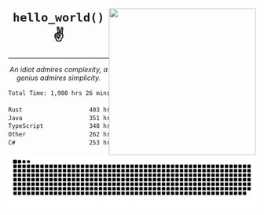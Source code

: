 <div text-align="center">
    <img src="https://i.imgur.com/h1q15Kt.gife" align="right" width="299" height="299">
    <h1 align="center"><code>hello_world()</code> ✌️</h1>
    <hr>
    <p align="center"><i>An idiot admires complexity, a genius admires simplicity.</i></p>
</div>

<!--START_SECTION:waka-->

```txt
Total Time: 1,980 hrs 26 mins

Rust                   403 hrs 4 mins  ████▒░░░░░░░░░░░░░░░░░░░░   17.97 %
Java                   351 hrs 34 mins ████░░░░░░░░░░░░░░░░░░░░░   15.67 %
TypeScript             348 hrs 59 mins ████░░░░░░░░░░░░░░░░░░░░░   15.56 %
Other                  262 hrs 59 mins ███░░░░░░░░░░░░░░░░░░░░░░   11.72 %
C#                     253 hrs 12 mins ██▓░░░░░░░░░░░░░░░░░░░░░░   11.29 %
```

<!--END_SECTION:waka-->

<picture>
  <source media="(prefers-color-scheme: dark)" srcset="https://raw.githubusercontent.com/Somfic/Somfic/main/github-contribution-grid-snake-dark.svg">
  <source media="(prefers-color-scheme: light)" srcset="https://raw.githubusercontent.com/Somfic/Somfic/main/github-contribution-grid-snake.svg">
  <img alt="github contribution grid snake animation" src="https://raw.githubusercontent.com/Somfic/Somfic/main/github-contribution-grid-snake.svg">
</picture>
